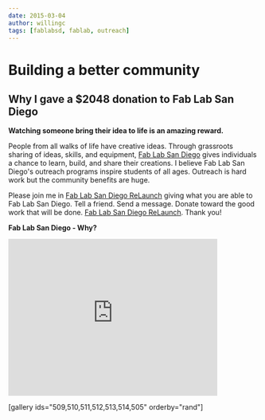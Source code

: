 ```yaml
---
date: 2015-03-04
author: willingc
tags: [fablabsd, fablab, outreach]
---
```


# Building a better community

## Why I gave a $2048 donation to Fab Lab San Diego

**Watching someone bring their idea to life is an amazing reward.**

People from all walks of life have creative ideas. Through grassroots sharing
of ideas, skills, and equipment, [Fab Lab San Diego](http://fablabsd.org)
gives individuals a chance to learn, build, and share their creations. I
believe Fab Lab San Diego's outreach programs inspire students of all ages.
Outreach is hard work but the community benefits are huge.
<!-- more -->
Please join me in [Fab Lab San Diego ReLaunch](http://igg.me/at/fablabsd/x/3914440)
giving what you are able to Fab Lab San Diego. Tell a friend. Send a message.
Donate toward the good work that will be done.
[Fab Lab San Diego ReLaunch](http://igg.me/at/fablabsd/x/3914440). Thank you!

**Fab Lab San Diego - Why?**

<iframe src="https://www.youtube.com/embed/vw3749HLUmo" width="420" height="315" frameborder="0" allowfullscreen="allowfullscreen"></iframe>

[gallery ids="509,510,511,512,513,514,505" orderby="rand"]
